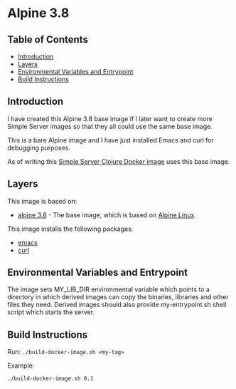# Alpine 3.8 <!-- omit in toc -->


## Table of Contents  <!-- omit in toc -->
- [Introduction](#introduction)
- [Layers](#layers)
- [Environmental Variables and Entrypoint](#environmental-variables-and-entrypoint)
- [Build Instructions](#build-instructions)


## Introduction

I have created this Alpine 3.8 base image if I later want to create more Simple Server images so that they all could use the same base image.

This is a bare Alpine image and I have just installed Emacs and curl for debugging purposes.

As of writing this [Simple Server Clojure Docker image](https://github.com/karimarttila/docker/tree/master/simple-server/clojure) uses this base image.


## Layers

This image is based on:
- [alpine 3.8](https://hub.docker.com/_/alpine/) - The base image, which is based on [Alpine Linux](https://alpinelinux.org/).

This image installs the following packages:
- [emacs](https://www.gnu.org/software/emacs/)
- [curl](https://en.wikipedia.org/wiki/CURL)


## Environmental Variables and Entrypoint

The image sets MY_LIB_DIR environmental variable which points to a directory in which derived images can copy the binaries, libraries and other files they need. Derived images should also provide my-entrypoint.sh shell script which starts the server.


## Build Instructions

Run: ```./build-docker-image.sh <my-tag>```

Example:

```bash
./build-docker-image.sh 0.1
```
